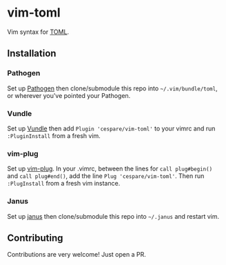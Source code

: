 # vim-toml

Vim syntax for [TOML](https://github.com/toml-lang/toml).

## Installation

### Pathogen

Set up [Pathogen](https://github.com/tpope/vim-pathogen) then clone/submodule this repo into `~/.vim/bundle/toml`, or wherever you've pointed your Pathogen.

### Vundle

Set up [Vundle](https://github.com/VundleVim/Vundle.vim) then add `Plugin 'cespare/vim-toml'` to your vimrc and run `:PluginInstall` from a fresh vim.

### vim-plug

Set up [vim-plug](https://github.com/junegunn/vim-plug). In your .vimrc, between the lines for `call plug#begin()` and `call plug#end()`, add the line `Plug 'cespare/vim-toml'`. Then run `:PlugInstall` from a fresh vim instance.

### Janus

Set up [janus](https://github.com/carlhuda/janus) then clone/submodule this repo into `~/.janus` and restart vim.

## Contributing

Contributions are very welcome! Just open a PR.
